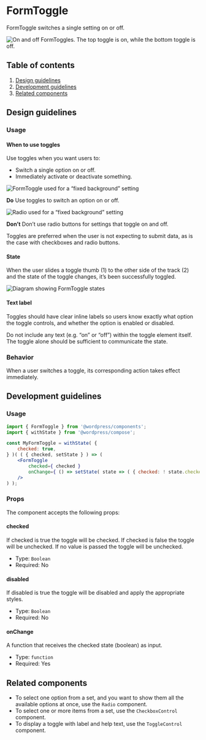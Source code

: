 # FormToggle

FormToggle switches a single setting on or off.

![On and off FormToggles. The top toggle is on, while the bottom toggle is off.](https://wordpress.org/gutenberg/files/2019/01/Toggle.jpg)

## Table of contents

1. [Design guidelines](#design-guidelines)
2. [Development guidelines](#development-guidelines)
3. [Related components](#related-components)

## Design guidelines

### Usage

#### When to use toggles

Use toggles when you want users to:

- Switch a single option on or off.
- Immediately activate or deactivate something.

![FormToggle used for a “fixed background” setting](https://wordpress.org/gutenberg/files/2019/01/Toggle-Do.jpg)

**Do**
Use toggles to switch an option on or off.

![Radio used for a “fixed background” setting](https://wordpress.org/gutenberg/files/2019/01/Toggle-Dont.jpg)

**Don’t**
Don’t use radio buttons for settings that toggle on and off.

Toggles are preferred when the user is not expecting to submit data, as is the case with checkboxes and radio buttons.

#### State

When the user slides a toggle thumb (1) to the other side of the track (2) and the state of the toggle changes, it’s been successfully toggled.

![Diagram showing FormToggle states](https://wordpress.org/gutenberg/files/2019/01/Toggle-Diagram.jpg)

#### Text label

Toggles should have clear inline labels so users know exactly what option the toggle controls, and whether the option is enabled or disabled.

Do not include any text (e.g. “on” or “off”) within the toggle element itself. The toggle alone should be sufficient to communicate the state.

### Behavior

When a user switches a toggle, its corresponding action takes effect immediately.

## Development guidelines

### Usage

```jsx
import { FormToggle } from '@wordpress/components';
import { withState } from '@wordpress/compose';

const MyFormToggle = withState( {
	checked: true,
} )( ( { checked, setState } ) => (
	<FormToggle 
		checked={ checked }
		onChange={ () => setState( state => ( { checked: ! state.checked } ) ) } 
	/>
) );
```

### Props

The component accepts the following props:

#### checked

If checked is true the toggle will be checked. If checked is false the toggle will be unchecked.
If no value is passed the toggle will be unchecked.

- Type: `Boolean`
- Required: No

#### disabled

If disabled is true the toggle will be disabled and apply the appropriate styles.

- Type: `Boolean`
- Required: No

#### onChange

A function that receives the checked state (boolean) as input.

- Type: `function`
- Required: Yes

## Related components

- To select one option from a set, and you want to show them all the available options at once, use the `Radio` component.
- To select one or more items from a set, use the `CheckboxControl` component.
- To display a toggle with label and help text, use the `ToggleControl` component.

